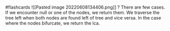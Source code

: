 #flashcards 
![[Pasted image 20220608134406.png]]
?
There are few cases. If we encounter null or one of the nodes, we return them. We traverse the tree left when both nodes are found left of tree and vice versa. In the case where the nodes bifurcate, we return the lca.